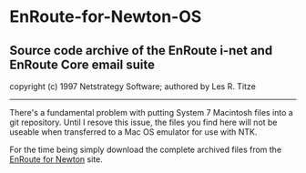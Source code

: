 # EnRoute-for-Newton-OS

## Source code archive of the EnRoute i-net and EnRoute Core email suite

copyright (c) 1997 Netstrategy Software; authored by Les R. Titze

---

There's a fundamental problem with putting System 7 Macintosh files into a git repository. Until I resove this issue, the files you find here will not be useable when transferred to a Mac OS emulator for use with NTK.

For the time being simply download the complete archived files from the [EnRoute for Newton](https://enroute4newton.com) site.